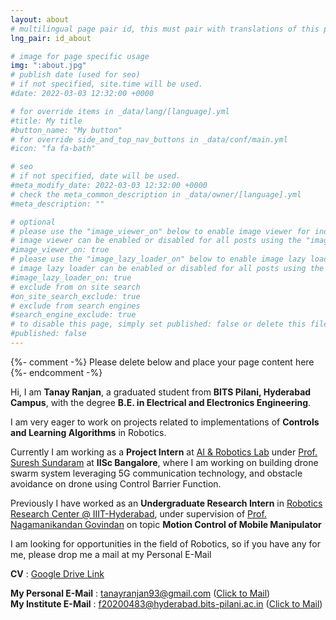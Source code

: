 ```yaml
---
layout: about
# multilingual page pair id, this must pair with translations of this page. (This name must be unique)
lng_pair: id_about

# image for page specific usage
img: ":about.jpg"
# publish date (used for seo)
# if not specified, site.time will be used.
#date: 2022-03-03 12:32:00 +0000

# for override items in _data/lang/[language].yml
#title: My title
#button_name: "My button"
# for override side_and_top_nav_buttons in _data/conf/main.yml
#icon: "fa fa-bath"

# seo
# if not specified, date will be used.
#meta_modify_date: 2022-03-03 12:32:00 +0000
# check the meta_common_description in _data/owner/[language].yml
#meta_description: ""

# optional
# please use the "image_viewer_on" below to enable image viewer for individual pages or posts (_posts/ or [language]/_posts folders).
# image viewer can be enabled or disabled for all posts using the "image_viewer_posts: true" setting in _data/conf/main.yml.
#image_viewer_on: true
# please use the "image_lazy_loader_on" below to enable image lazy loader for individual pages or posts (_posts/ or [language]/_posts folders).
# image lazy loader can be enabled or disabled for all posts using the "image_lazy_loader_posts: true" setting in _data/conf/main.yml.
#image_lazy_loader_on: true
# exclude from on site search
#on_site_search_exclude: true
# exclude from search engines
#search_engine_exclude: true
# to disable this page, simply set published: false or delete this file
#published: false
---
```


{%- comment -%} Please delete below and place your page content here {%- endcomment -%}

Hi, I am **Tanay Ranjan**, a graduated student from **BITS Pilani, Hyderabad Campus**, with the degree **B.E. in Electrical and Electronics Engineering**.

I am very eager to work on projects related to implementations of **Controls and Learning Algorithms** in Robotics.

Currently I am working as a **Project Intern** at [AI & Robotics Lab](https://www.linkedin.com/company/artificial-intelligence-and-robotics-laboratory) under [Prof. Suresh Sundaram](https://aero.iisc.ac.in/people/suresh-sundaram/) at **IISc Bangalore**, where I am working on building drone swarm system leveraging 5G communication technology, and obstacle avoidance on drone using Control Barrier Function.

Previously I have worked as an **Undergraduate Research Intern** in [Robotics Research Center @ IIIT-Hyderabad](https://robotics.iiit.ac.in/), under supervision of [Prof. Nagamanikandan Govindan](https://nagamanigi.wixsite.com/home) on topic **Motion Control of Mobile Manipulator**

I am looking for opportunities in the field of Robotics, so if you have any for me, please drop me a mail at my Personal E-Mail

**CV** : [Google Drive Link](https://drive.google.com/file/d/1KmMiYzd71ryAC_atJM7kYabfSnnNxKLY/view?usp=drive_link)

**My Personal E-Mail** : tanayranjan93@gmail.com ([Click to Mail](mailto:tanayranjan93@gmail.com))\
**My Institute E-Mail** : f20200483@hyderabad.bits-pilani.ac.in ([Click to Mail](mailto:f20200483@hyderabad.bits-pilani.ac.in))

